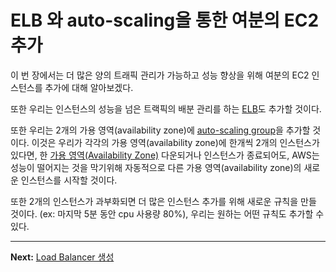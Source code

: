 # ELB 와 auto-scaling을 통한 여분의 EC2 추가


이 번 장에서는 더 많은 양의 트래픽 관리가 가능하고 성능 향상을 위해 여분의 EC2 인스턴스를 추가에 대해 알아보겠다.

또한 우리는 인스턴스의 성능을 넘은 트랙픽의 배분 관리를 하는 [ELB](https://aws.amazon.com/elasticloadbalancing/)도 추가할 것이다.

또한 우리는 2개의 가용 영역(availability zone)에 [auto-scaling group](https://aws.amazon.com/documentation/autoscaling/)을 추가할 것이다.
이것은 우리가 각각의 가용 영역(availability zone)에 한개씩 2개의 인스턴스가 있다면, 한 [가용 영역(Availability Zone)](http://docs.aws.amazon.com/AWSEC2/latest/UserGuide/using-regions-availability-zones.html#concepts-regions-availability-zones) 다운되거나 인스턴스가 종료되어도, AWS는 성능이 떨어지는 것을 막기위해 자동적으로 다른 가용 영역(availability zone)의 새로운 인스턴스를 시작할 것이다.

또한 2개의 인스턴스가 과부화되면 더 많은 인스턴스 추가를 위해 새로운 규칙을 만들 것이다. (ex: 마지막 5분 동안 cpu 사용량 80%), 우리는 원하는 어떤 규칙도 추가할 수 있다.

---
**Next:** [Load Balancer 생성](/workshop/elb-auto-scaling-group/01-load-balancer.md)
